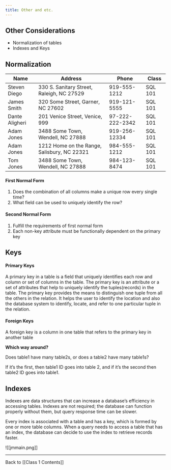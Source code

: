 ```yaml
---
title: Other and etc.
---
```


## Other Considerations

- Normalization of tables
- Indexes and Keys

## Normalization

| Name | Address | Phone | Class |
| ---- | ---- | ---- | ---- |
| Steven Diego | 330 S. Sanitary Street, Raleigh, NC 27529 | 919-555-1212 | SQL 101 |
| James Smith | 320 Some Street, Garner, NC 27602 | 919-121-5555 | SQL 101 |
| Dante Aligheri | 201 Venice Street, Venice, 999 | 97-222-222-2342 | SQL 101 |
| Adam Jones | 3488 Some Town, Wendell, NC 27888 | 919-256-12334 | SQL 101 |
| Adam Jones | 1212 Home on the Range, Salisbury, NC 22321 | 984-555-1212 | SQL 101 |
| Tom Jones | 3488 Some Town, Wendell, NC 27888 | 984-123-8474 | SQL 101 |
#### First Normal Form

1. Does the combination of all columns make a unique row every single time?
2. What field can be used to uniquely identify the row?
#### Second Normal Form

1. Fulfill the requirements of first normal form
2. Each non-key attribute must be functionally dependent on the primary key


## Keys

#### Primary Keys

A primary key in a table is a field that uniquely identifies each row and column or set of columns in the table. The primary key is an attribute or a set of attributes that help to uniquely identify the tuples(records) in the table. The primary key provides the means to distinguish one tuple from all the others in the relation. It helps the user to identify the location and also the database system to identify, locate, and refer to one particular tuple in the relation.
#### Foreign Keys

A foreign key is a column in one table that refers to the primary key in another table

**Which way around?**

Does table1 have many table2s, or does a table2 have many table1s?

If it’s the first, then table1 ID goes into table 2, and if it’s the second then table2 ID goes into table1.

## Indexes

Indexes are data structures that can increase a database’s efficiency in accessing tables. Indexes are not required; the database can function properly without them, but query response time can be slower.

Every index is associated with a table and has a key, which is formed by one or more table columns. When a query needs to access a table that has an index, the database can decide to use the index to retrieve records faster.

![[jmmain.png]]

---
Back to [[Class 1 Contents]]